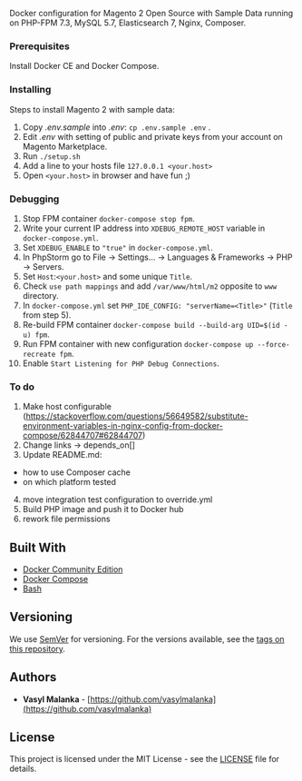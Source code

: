 Docker configuration for Magento 2 Open Source with Sample Data running on PHP-FPM 7.3, MySQL 5.7, Elasticsearch 7, Nginx, Composer.

### Prerequisites

Install Docker CE and Docker Compose.

### Installing

Steps to install Magento 2 with sample data:

1. Copy *.env.sample* into *.env*: `cp .env.sample .env` .
2. Edit *.env* with setting of public and private keys from your account on Magento Marketplace.
3. Run `./setup.sh`
4. Add a line to your hosts file `127.0.0.1 <your.host>`
5. Open `<your.host>` in browser and have fun ;)

### Debugging

1. Stop FPM container `docker-compose stop fpm`.
2. Write your current IP address into `XDEBUG_REMOTE_HOST` variable in `docker-compose.yml`.
3. Set `XDEBUG_ENABLE` to `"true"` in `docker-compose.yml`.
4. In PhpStorm go to File -> Settings... -> Languages & Frameworks -> PHP -> Servers.
5. Set `Host`:`<your.host>` and some unique `Title`.
6. Check `use path mappings` and add `/var/www/html/m2` opposite to `www` directory.
7. In `docker-compose.yml` set `PHP_IDE_CONFIG: "serverName=<Title>"` (`Title` from step 5).
8. Re-build FPM container `docker-compose build --build-arg UID=$(id -u) fpm`.
9. Run FPM container with new configuration `docker-compose up --force-recreate fpm`.
10. Enable `Start Listening for PHP Debug Connections`.

### To do
1. Make host configurable (https://stackoverflow.com/questions/56649582/substitute-environment-variables-in-nginx-config-from-docker-compose/62844707#62844707)
2. Change links -> depends_on[]
3. Update README.md:
  - how to use Composer cache
  - on which platform tested
4. move integration test configuration to override.yml
5. Build PHP image and push it to Docker hub
6. rework file permissions

## Built With

* [Docker Community Edition](https://docs.docker.com/install/)
* [Docker Compose](https://docs.docker.com/compose/)
* [Bash](https://www.gnu.org/software/bash/)

## Versioning

We use [SemVer](http://semver.org/) for versioning. For the versions available, see the [tags on this repository](https://github.com/vasylmalanka/m2-sample-docker/tags). 

## Authors

* **Vasyl Malanka** - [https://github.com/vasylmalanka](https://github.com/vasylmalanka)

## License

This project is licensed under the MIT License - see the [LICENSE](https://github.com/nishanths/license/blob/master/LICENSE) file for details.
